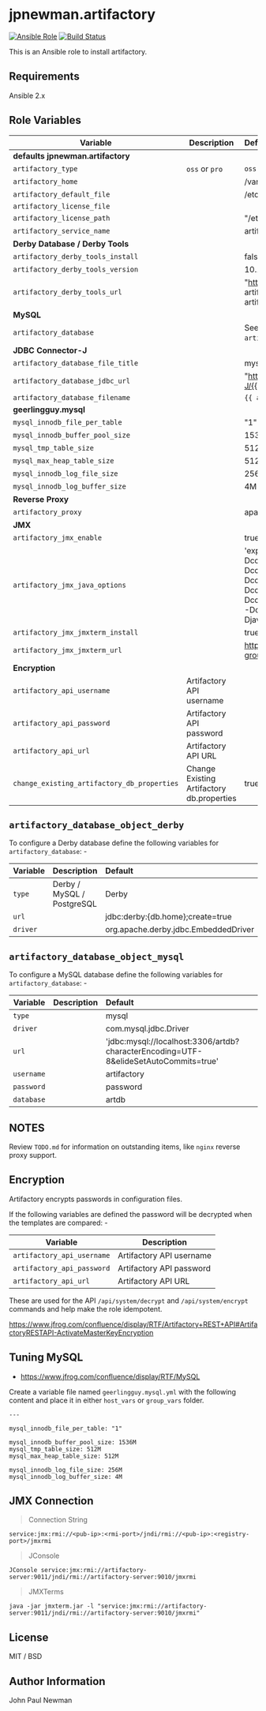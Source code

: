 # jpnewman.artifactory

[![Ansible Role](https://img.shields.io/ansible/role/12824.svg?maxAge=2592000)](https://galaxy.ansible.com/jpnewman/artifactory/)
[![Build Status](https://travis-ci.org/jpnewman/ansible-role-artifactory.svg?branch=master)](https://travis-ci.org/jpnewman/ansible-role-artifactory)

This is an Ansible role to install artifactory.

## Requirements

Ansible 2.x

## Role Variables

|Variable|Description|Default|
|---|---|:--|
|**defaults jpnewman.artifactory**|||
|```artifactory_type```|```oss``` or ```pro```|```oss```|
|```artifactory_home```||/var/opt/jfrog/artifactory|
|```artifactory_default_file```||/etc/opt/jfrog/artifactory/default|
|```artifactory_license_file```|||
|```artifactory_license_path```||"/etc/opt/jfrog/artifactory/artifactory.lic"|
|```artifactory_service_name```||artifactory|
|**Derby Database / Derby Tools**|||
|```artifactory_derby_tools_install```||false|
|```artifactory_derby_tools_version```||10.12.1.1|
|```artifactory_derby_tools_url```||"http://apache.mirror.anlx.net//db/derby/db-derby-{{ artifactory\_derby\_tools\_version }}/db-derby-{{ artifactory\_derby\_tools\_version }}-bin.zip"|
|**MySQL**|||
|```artifactory_database```||See sections ```artifactory_database_object_derby``` and ```artifactory_database_object``` below.|
|**JDBC Connector-J**|||
|```artifactory_database_file_title```||mysql-connector-java-5.1.44|
|```artifactory_database_jdbc_url```||"http://dev.mysql.com/get/Downloads/Connector-J/{{ artifactory\_database\_file\_title }}.tar.gz"|
|```artifactory_database_filename```||```{{ artifactory_database_file_title }}.jar```|
|**geerlingguy.mysql**|||
|```mysql_innodb_file_per_table```||"1"|
|```mysql_innodb_buffer_pool_size```||1536M|
|```mysql_tmp_table_size```||512M|
|```mysql_max_heap_table_size```||512M|
|```mysql_innodb_log_file_size```||256M|
|```mysql_innodb_log_buffer_size```||4M|
|**Reverse Proxy**|||
|```artifactory_proxy```||apache / nginx|
|**JMX**|||
|```artifactory_jmx_enable```||true|
|```artifactory_jmx_java_options```||'export JAVA\_OPTIONS="$JAVA\_OPTIONS -Dcom.sun.management.jmxremote -Dcom.sun.management.jmxremote.port=9010 -Dcom.sun.management.jmxremote.rmi.port=9011 -Dcom.sun.management.jmxremote.local.only=false -Dcom.sun.management.jmxremote.authenticate=false -Dcom.sun.management.jmxremote.ssl=false -Djava.rmi.server.hostname={{ ansible_hostname }}"'|
|```artifactory_jmx_jmxterm_install```||true|
|```artifactory_jmx_jmxterm_url```||https://downloads.sourceforge.net/project/cyclops-group/jmxterm/1.0.0/jmxterm-1.0.0-uber.jar|
|**Encryption**|||
|```artifactory_api_username```|Artifactory API username||
|```artifactory_api_password```|Artifactory API password||
|```artifactory_api_url```|Artifactory API URL||
|```change_existing_artifactory_db_properties```|Change Existing Artifactory db.properties|true|

## ```artifactory_database_object_derby```

To configure a Derby database define the following variables for ```artifactory_database```: -

|Variable|Description|Default|
|---|---|:--|
|```type```|Derby / MySQL / PostgreSQL|Derby|
|```url```||jdbc:derby:{db.home};create=true|
|```driver```||org.apache.derby.jdbc.EmbeddedDriver|

## ```artifactory_database_object_mysql```

To configure a MySQL database define the following variables for ```artifactory_database```: -

|Variable|Description|Default|
|---|---|:--|
|```type```||mysql|
|```driver```||com.mysql.jdbc.Driver|
|```url```||'jdbc:mysql://localhost:3306/artdb?characterEncoding=UTF-8&elideSetAutoCommits=true'|
|```username```||artifactory|
|```password```||password|
|```database```||artdb|

## NOTES

Review ```TODO.md``` for information on outstanding items, like ```nginx``` reverse proxy support.

## Encryption

Artifactory encrypts passwords in configuration files.

If the following variables are defined the password will be decrypted when the templates are compared: -

|Variable|Description|
|---|---|
|```artifactory_api_username```|Artifactory API username|
|```artifactory_api_password```|Artifactory API password|
|```artifactory_api_url```|Artifactory API URL|

These are used for the API ```/api/system/decrypt``` and ```/api/system/encrypt``` commands and help make the role idempotent.

<https://www.jfrog.com/confluence/display/RTF/Artifactory+REST+API#ArtifactoryRESTAPI-ActivateMasterKeyEncryption>

## Tuning MySQL

- <https://www.jfrog.com/confluence/display/RTF/MySQL>

Create a variable file named ```geerlingguy.mysql.yml``` with the following content and place it in either ```host_vars``` or ```group_vars``` folder.

~~~
---

mysql_innodb_file_per_table: "1"

mysql_innodb_buffer_pool_size: 1536M
mysql_tmp_table_size: 512M
mysql_max_heap_table_size: 512M

mysql_innodb_log_file_size: 256M
mysql_innodb_log_buffer_size: 4M
~~~

## JMX Connection

> Connection String

~~~
service:jmx:rmi://<pub-ip>:<rmi-port>/jndi/rmi://<pub-ip>:<registry-port>/jmxrmi
~~~

> JConsole

~~~
JConsole service:jmx:rmi://artifactory-server:9011/jndi/rmi://artifactory-server:9010/jmxrmi
~~~

> JMXTerms

~~~
java -jar jmxterm.jar -l "service:jmx:rmi://artifactory-server:9011/jndi/rmi://artifactory-server:9010/jmxrmi"
~~~

## License

MIT / BSD

## Author Information

John Paul Newman
